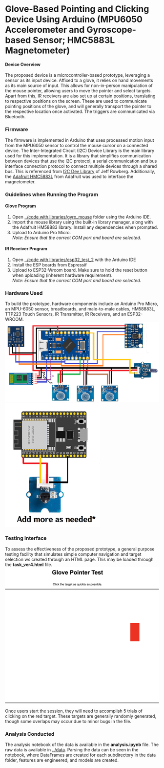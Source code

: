 # Glove-Based Pointing and Clicking Device Using Arduino (MPU6050 Accelerometer and Gyroscope-based Sensor; HMC5883L Magnetometer)

#### Device Overview
The proposed device is a microcontroller-based prototype, leveraging a sensor as its input device. Affixed to a glove, it relies on hand movements as its main source of input. This allows for non-in-person manipulation of the mouse pointer, allowing users to move the pointer and select targets. Apart from this, IR receivers are also set up at certain positions, translating to respective positions on the screen. These are used to communicate pointing positions of the glove, and will generally transport the pointer to the respective location once activated. The triggers are communicated via Bluetooth.
### Firmware
The firmware is implemented in Arduino that uses processed motion input from the MPU6050 sensor to control the mouse cursor on a connected device. The Inter-Integrated Circuit (I2C) Device Library is the main library used for this implementation. It is a library that simplifies communication between devices that use the I2C protocol, a serial communication and bus interface connection protocol to connect multiple devices through a shared bus. This is referenced from [I2C Dev Library](https://github.com/jrowberg) of Jeff Rowberg. Additionally, the [Adafruit HMC5883L](https://github.com/adafruit/Adafruit_HMC5883_Unified) from Adafruit was used to interface the magnetometer. 


### Guidelines when Running the Program
#### Glove Program
1. Open [../code with libraries/gyro_mouse](https://github.com/fir3yice/Glove-Based-Pointing-Device/tree/main/code%20with%20libraries/gyro_mouse) folder using the Arduino IDE.
2. Import the mouse library using the built-in library manager, along with the Adafruit HM58883 library. Install any dependencies when prompted.
3. Upload to Arduino Pro Micro.<br>
*Note: Ensure that the correct COM port and board are selected.*
#### IR Receiver Program
1. Open [../code with libraries/esp32_test_2](https://github.com/fir3yice/Glove-Based-Pointing-Device/tree/main/code%20with%20libraries/esp32_test_2) with the Arduino IDE
2. Install the ESP boards from Espressif
3. Upload to ESP32-Wroom board. Make sure to hold the reset button when uploading (inherent hardware requirement).<br>
*Note: Ensure that the correct COM port and board are selected.*

### Hardware Used
To build the prototype, hardware components include an Arduino Pro Micro, an MPU-6050 sensor, breadboards, and male-to-male cables, HM58883L, TTP223 Touch Sensors, IR Transmitter, IR Receivers, and an ESP32-WROOM.
![alt text](./images/pro%20micro.png) ![alt text](./images/esp.png)

### Testing Interface
To assess the effectiveness of the proposed prototype, a general purpose testing facility that simulates simple computer navigation and target selection ws created through an HTML page. This may be loaded through the **task_ver4.html** file.
![alt text](./images/sample_test_3.png)
Once users start the session, they will need to accomplish 5 trials of clicking on the red target. These targets are generally randomly generated, though some overlaps may occur due to minor bugs in the file. 

### Analysis Conducted
The analysis notebook of the data is available in the **analysis.ipynb** file. The raw data is available in [../data](https://github.com/fir3yice/Glove-Based-Pointing-Device/tree/main/data). Parsing the data can be seen in the notebook, where DataFrames are created for each subdirectory in the data folder, features are engineered, and models are created. 